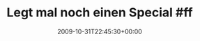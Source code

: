 ---
retweeted: false
source: <a href="http://twitter.com" rel="nofollow">Twitter Web Client</a>
entities:
  hashtags:
  - text: ff
    indices:
    - '28'
    - '31'
  symbols: []
  user_mentions:
  - name: Reh Bier
    screen_name: RehBier
    indices:
    - '36'
    - '44'
    id_str: '3240344560'
    id: '3240344560'
  - name: Saeed
    screen_name: mrbigbob
    indices:
    - '46'
    - '55'
    id_str: '1593643520'
    id: '1593643520'
  - name: Who is this tho
    screen_name: tho_who
    indices:
    - '60'
    - '68'
    id_str: '2358945812'
    id: '2358945812'
  urls: []
display_text_range:
- '0'
- '76'
favorite_count: '0'
id_str: '5324514884'
truncated: false
retweet_count: '0'
id: '5324514884'
created_at: Sat Oct 31 22:45:30 +0000 2009
favorited: false
full_text: 'Legt mal noch einen Special #ff für [@rehbier](https://twitter.com/rehbier),
  [@mrbigbob](https://twitter.com/mrbigbob) und [@tho_who](https://twitter.com/tho_who)
  ein...!'
lang: de
tags:
- ff
- pesos:twitter
date: '2009-10-31T22:45:30+00:00'
src: https://twitter.com/bascht/status/5324514884
original_url: https://twitter.com/bascht/status/5324514884
type: twitter_tweet
text: 'Legt mal noch einen Special #ff für [@rehbier](https://twitter.com/rehbier),
  [@mrbigbob](https://twitter.com/mrbigbob) und [@tho_who](https://twitter.com/tho_who)
  ein...!'
title: 'Legt mal noch einen Special #ff'

---